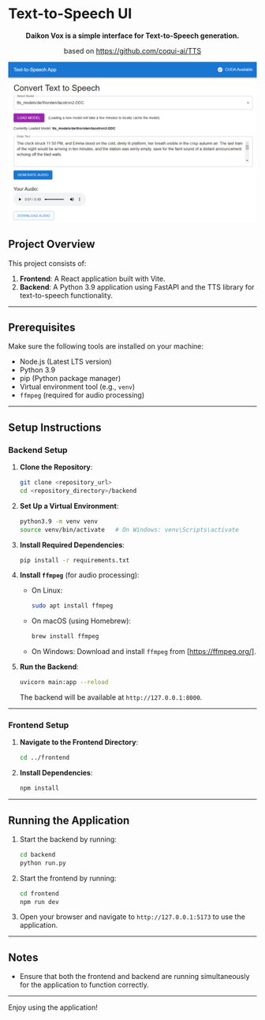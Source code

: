<!-- @format -->

# Text-to-Speech UI

<div align="center">

**Daikon Vox is a simple interface for Text-to-Speech generation.**

based on https://github.com/coqui-ai/TTS

</div>

![image](assets/image.png)

## Project Overview

This project consists of:

1. **Frontend**: A React application built with Vite.
2. **Backend**: A Python 3.9 application using FastAPI and the TTS library for text-to-speech functionality.

---

## Prerequisites

Make sure the following tools are installed on your machine:

- Node.js (Latest LTS version)
- Python 3.9
- pip (Python package manager)
- Virtual environment tool (e.g., `venv`)
- `ffmpeg` (required for audio processing)

---

## Setup Instructions

### Backend Setup

1. **Clone the Repository**:

   ```bash
   git clone <repository_url>
   cd <repository_directory>/backend
   ```

2. **Set Up a Virtual Environment**:

   ```bash
   python3.9 -m venv venv
   source venv/bin/activate   # On Windows: venv\Scripts\activate
   ```

3. **Install Required Dependencies**:

   ```bash
   pip install -r requirements.txt
   ```

4. **Install `ffmpeg`** (for audio processing):

   - On Linux:
     ```bash
     sudo apt install ffmpeg
     ```
   - On macOS (using Homebrew):
     ```bash
     brew install ffmpeg
     ```
   - On Windows:
     Download and install `ffmpeg` from [https://ffmpeg.org/].

5. **Run the Backend**:

   ```bash
   uvicorn main:app --reload
   ```

   The backend will be available at `http://127.0.0.1:8000`.

---

### Frontend Setup

1. **Navigate to the Frontend Directory**:

   ```bash
   cd ../frontend
   ```

2. **Install Dependencies**:

   ```bash
   npm install
   ```

---

## Running the Application

1. Start the backend by running:

   ```bash
   cd backend
   python run.py
   ```

2. Start the frontend by running:

   ```bash
   cd frontend
   npm run dev
   ```

3. Open your browser and navigate to `http://127.0.0.1:5173` to use the application.

---

## Notes

- Ensure that both the frontend and backend are running simultaneously for the application to function correctly.

---

Enjoy using the application!
